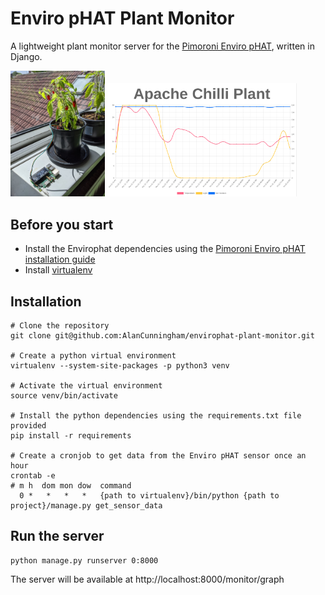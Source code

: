 # Enviro pHAT Plant Monitor

A lightweight plant monitor server for the [Pimoroni Enviro pHAT](https://github.com/pimoroni/enviro-phat), written in Django.

<img src="https://github.com/AlanCunningham/envirophat-plant-monitor/blob/master/readme_images/plant.jpg?raw=true" width="30%">  <img src="https://github.com/AlanCunningham/envirophat-plant-monitor/blob/master/readme_images/graph.png?raw=true" width="60%">


## Before you start
- Install the Envirophat dependencies using the [Pimoroni Enviro pHAT installation guide](https://github.com/pimoroni/enviro-phat)
- Install [virtualenv](https://virtualenv.pypa.io/en/latest/installation.html)

## Installation
```
# Clone the repository
git clone git@github.com:AlanCunningham/envirophat-plant-monitor.git

# Create a python virtual environment
virtualenv --system-site-packages -p python3 venv

# Activate the virtual environment
source venv/bin/activate

# Install the python dependencies using the requirements.txt file provided
pip install -r requirements

# Create a cronjob to get data from the Enviro pHAT sensor once an hour
crontab -e
# m h  dom mon dow  command
  0 *   *   *   *   {path to virtualenv}/bin/python {path to project}/manage.py get_sensor_data
```

## Run the server
```
python manage.py runserver 0:8000
```
The server will be available at http://localhost:8000/monitor/graph
